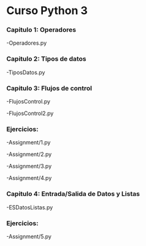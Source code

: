 
# Curso Python 3

### Capitulo 1: Operadores

-Operadores.py 
### Capitulo 2: Tipos de datos

-TiposDatos.py
### Capitulo 3: Flujos de control

-FlujosControl.py

-FlujosControl2.py
### Ejercicios:
-Assignment/1.py

-Assignment/2.py

-Assignment/3.py

-Assignment/4.py
### Capitulo 4: Entrada/Salida de Datos y Listas  
-ESDatosListas.py
### Ejercicios:
-Assignment/5.py
